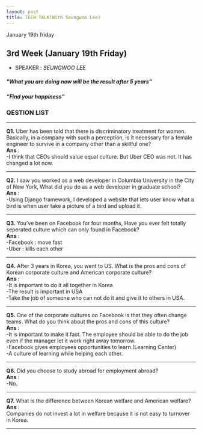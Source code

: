 ```yaml
---
layout: post
title: TECH TALK(With Seungwoo Lee)
---
```


January 19th friday

## 3rd Week (January 19th Friday)
- SPEAKER : *SEUNGWOO LEE* 

##### *"What you are doing now will be the result after 5 years"* <br>
##### *“Find your happiness”* <br>

### QESTION LIST <br> 

***

**Q1.** Uber has been told that there is discriminatory treatment for women. Basically, in a company with such a perception, is it necessary for a female engineer to survive in a company other than a skillful one?<br> 
**Ans** : <br>
-I think that CEOs should value equal culture. But Uber CEO was not. It has changed a lot now.<br>

***

**Q2.** I saw you worked as a web developer in Columbia University in the City of New York, What did you do as a web developer in graduate school?<br>
**Ans** :  <br> 
-Using Django framework, I developed a website that lets user know what a bird is when user take a picture of a bird and upload it.<br>

***

**Q3.** You’ve been on Facebook for four months, Have you ever felt totally seperated culture which can only found in Facebook? <br>
**Ans** : <br> 
-Facebook : move fast <br>
-Uber : kills each other<br>

***

**Q4.** After 3 years in Korea, you went to US. What is the pros and cons of Korean corporate culture and American corporate culture?
<br>
**Ans** : <br> 
-It is important to do it all together in Korea<br>
-The result is important in USA<br>
-Take the job of someone who can not do it and give it to others in USA. <br>

***

**Q5.** One of the corporate cultures on Facebook is that they often change teams. What do you think about the pros and cons of this culture?<br>
**Ans** : <br> 
-It is important to make it fast. The employee should be able to do the job even if the manager let it work right away tomorrow.<br>
-Facebook gives employees opportunities to learn.(Learning Center)<br>
-A culture of learning while helping each other.<br>

***

**Q6.** Did you choose to study abroad for employment abroad?<br>
**Ans** : <br> 
-No.<br>
***

**Q7.** What is the difference between Korean welfare and American welfare?<br>
**Ans** : <br> 
Companies do not invest a lot in welfare because it is not easy to turnover in Korea. <br>

***